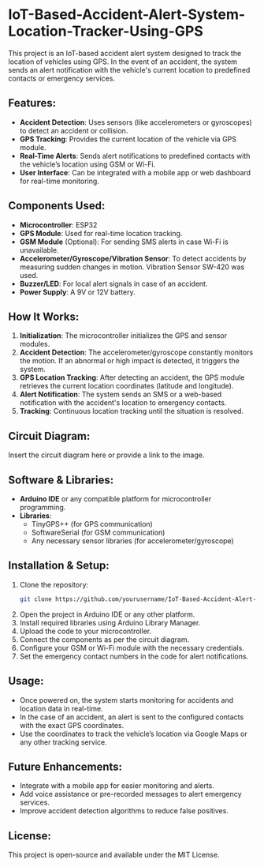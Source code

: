 # IoT-Based-Accident-Alert-System-Location-Tracker-Using-GPS

This project is an IoT-based accident alert system designed to track the location of vehicles using GPS. In the event of an accident, the system sends an alert notification with the vehicle's current location to predefined contacts or emergency services.

## Features:

- **Accident Detection**: Uses sensors (like accelerometers or gyroscopes) to detect an accident or collision.
- **GPS Tracking**: Provides the current location of the vehicle via GPS module.
- **Real-Time Alerts**: Sends alert notifications to predefined contacts with the vehicle’s location using GSM or Wi-Fi.
- **User Interface**: Can be integrated with a mobile app or web dashboard for real-time monitoring.

## Components Used:

- **Microcontroller**: ESP32
- **GPS Module**: Used for real-time location tracking.
- **GSM Module** (Optional): For sending SMS alerts in case Wi-Fi is unavailable.
- **Accelerometer/Gyroscope/Vibration Sensor**: To detect accidents by measuring sudden changes in motion. Vibration Sensor SW-420 was used.
- **Buzzer/LED**: For local alert signals in case of an accident.
- **Power Supply**: A 9V or 12V battery.

## How It Works:

1. **Initialization**: The microcontroller initializes the GPS and sensor modules.
2. **Accident Detection**: The accelerometer/gyroscope constantly monitors the motion. If an abnormal or high impact is detected, it triggers the system.
3. **GPS Location Tracking**: After detecting an accident, the GPS module retrieves the current location coordinates (latitude and longitude).
4. **Alert Notification**: The system sends an SMS or a web-based notification with the accident's location to emergency contacts.
5. **Tracking**: Continuous location tracking until the situation is resolved.

## Circuit Diagram:

Insert the circuit diagram here or provide a link to the image.

## Software & Libraries:

- **Arduino IDE** or any compatible platform for microcontroller programming.
- **Libraries**:
  - TinyGPS++ (for GPS communication)
  - SoftwareSerial (for GSM communication)
  - Any necessary sensor libraries (for accelerometer/gyroscope)

## Installation & Setup:

1. Clone the repository:
   ```bash
   git clone https://github.com/yourusername/IoT-Based-Accident-Alert-System-Location-Tracker-Using-GPS.git
   ```
2. Open the project in Arduino IDE or any other platform.
3. Install required libraries using Arduino Library Manager.
4. Upload the code to your microcontroller.
5. Connect the components as per the circuit diagram.
6. Configure your GSM or Wi-Fi module with the necessary credentials.
7. Set the emergency contact numbers in the code for alert notifications.

## Usage:

- Once powered on, the system starts monitoring for accidents and location data in real-time.
- In the case of an accident, an alert is sent to the configured contacts with the exact GPS coordinates.
- Use the coordinates to track the vehicle’s location via Google Maps or any other tracking service.

## Future Enhancements:

- Integrate with a mobile app for easier monitoring and alerts.
- Add voice assistance or pre-recorded messages to alert emergency services.
- Improve accident detection algorithms to reduce false positives.

## License:

This project is open-source and available under the MIT License.
